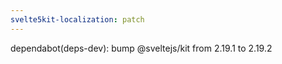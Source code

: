 ```yaml
---
svelte5kit-localization: patch
---
```


dependabot(deps-dev): bump @sveltejs/kit from 2.19.1 to 2.19.2
